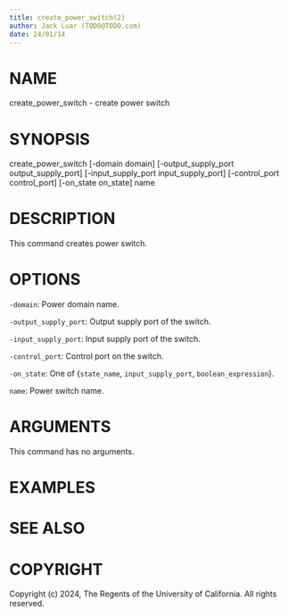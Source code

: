 ```yaml
---
title: create_power_switch(2)
author: Jack Luar (TODO@TODO.com)
date: 24/01/14
---
```


# NAME

create_power_switch - create power switch

# SYNOPSIS

create_power_switch
    [-domain domain]
    [-output_supply_port output_supply_port]
    [-input_supply_port input_supply_port]
    [-control_port control_port]
    [-on_state on_state]
    name


# DESCRIPTION

This command creates power switch.

# OPTIONS

`-domain`:  Power domain name.

`-output_supply_port`:  Output supply port of the switch.

`-input_supply_port`:  Input supply port of the switch.

`-control_port`:  Control port on the switch.

`-on_state`:  One of {`state_name`, `input_supply_port`, `boolean_expression`}.

`name`:  Power switch name.

# ARGUMENTS

This command has no arguments.

# EXAMPLES

# SEE ALSO

# COPYRIGHT

Copyright (c) 2024, The Regents of the University of California. All rights reserved.
